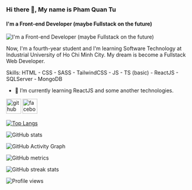 ### Hi there 👋, My name is Pham Quan Tu
#### I'm a Front-end Developer (maybe Fullstack on the future)
![I'm a Front-end Developer (maybe Fullstack on the future)](https://user-images.githubusercontent.com/69999366/172894293-96f28b9e-484e-454f-9469-6a5fe5ba184d.png)

Now, I'm a fourth-year student and I'm learning Software Technology at Industrial University of Ho Chi Minh City. My dream is become a Fullstack Web Developer.

Skills: HTML - CSS - SASS - TailwindCSS - JS - TS (basic) - ReactJS - SQLServer - MongoDB

- 🌱 I’m currently learning ReactJS and some another technologies. 


[<img src='https://cdn.jsdelivr.net/npm/simple-icons@3.0.1/icons/github.svg' alt='github' height='40'>](https://github.com/https://github.com/quantudev211154)  [<img src='https://cdn.jsdelivr.net/npm/simple-icons@3.0.1/icons/facebook.svg' alt='facebook' height='40'>](https://www.facebook.com/https://www.facebook.com/quan.tu.96558061/)  

[![Top Langs](https://github-readme-stats.vercel.app/api/top-langs/?username=https://github.com/quantudev211154)](https://github.com/anuraghazra/github-readme-stats)

![GitHub stats](https://github-readme-stats.vercel.app/api?username=https://github.com/quantudev211154&show_icons=true)  

![GitHub Activity Graph](https://activity-graph.herokuapp.com/graph?username=https://github.com/quantudev211154)  

![GitHub metrics](https://metrics.lecoq.io/https://github.com/quantudev211154)  

![GitHub streak stats](https://github-readme-streak-stats.herokuapp.com/?user=https://github.com/quantudev211154)  

![Profile views](https://gpvc.arturio.dev/https://github.com/quantudev211154)  
